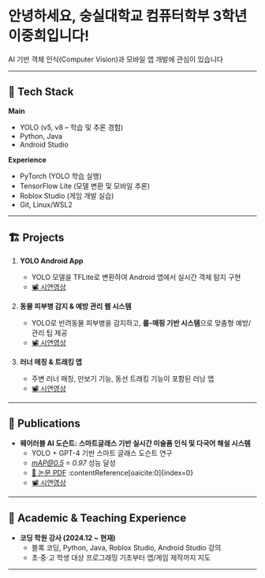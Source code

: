 # 안녕하세요, 숭실대학교 컴퓨터학부 3학년 이중희입니다!

AI 기반 객체 인식(Computer Vision)과 모바일 앱 개발에 관심이 있습니다

---

## 🔧 Tech Stack

**Main**  
- YOLO (v5, v8 – 학습 및 추론 경험)  
- Python, Java  
- Android Studio  

**Experience**  
- PyTorch (YOLO 학습 실행)  
- TensorFlow Lite (모델 변환 및 모바일 추론)  
- Roblox Studio (게임 개발 실습)  
- Git, Linux/WSL2

---

## 🏗 Projects

1. **YOLO Android App**  
   - YOLO 모델을 TFLite로 변환하여 Android 앱에서 실시간 객체 탐지 구현  
   - [📽 시연영상](https://youtube.com/shorts/dHgmetfdAX4?feature=share)

2. **동물 피부병 감지 & 예방 관리 웹 시스템**  
   - YOLO로 반려동물 피부병을 감지하고, **룰-매핑 기반 시스템**으로 맞춤형 예방/관리 팁 제공  
   - [📽 시연영상](https://youtu.be/83n_2B2Tl6U)

3. **러너 매칭 & 트래킹 앱**  
   - 주변 러너 매칭, 만보기 기능, 동선 트래킹 기능이 포함된 러닝 앱  
   - [📽 시연영상](https://youtu.be/TPTje8dXx_U)

---

## 📄 Publications

- **웨어러블 AI 도슨트: 스마트글래스 기반 실시간 미술품 인식 및 다국어 해설 시스템**  
  - YOLO + GPT-4 기반 스마트 글래스 도슨트 연구  
  - *mAP@0.5 = 0.97* 성능 달성  
  - [📄 논문 PDF](https://drive.google.com/file/d/1EzoVP27mm2i29lfui6COHtIiZ1kGA0Ba/view) :contentReference[oaicite:0]{index=0}
  - [📽 시연영상](https://youtu.be/0QohEidcuHg)
---

## 📝 Academic & Teaching Experience

- **코딩 학원 강사 (2024.12 ~ 현재)**  
  - 블록 코딩, Python, Java, Roblox Studio, Android Studio 강의  
  - 초·중·고 학생 대상 프로그래밍 기초부터 앱/게임 제작까지 지도  

---
